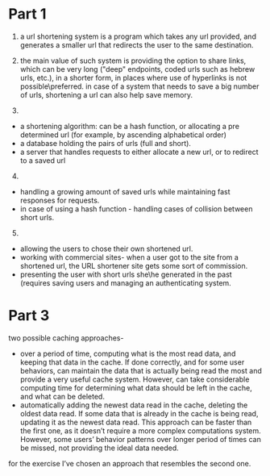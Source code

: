 # Part 1

1) a url shortening system is a program which takes any url provided, and generates a smaller url that redirects the user to the same destination.

2) the main value of such system is providing the option to share links, which can be very long ("deep" endpoints, coded urls such as hebrew urls, etc.), in a shorter form, in places where use of hyperlinks is not possible\preferred. in case of a system that needs to save a big number of urls, shortening a url can also help save memory.

3)
- a shortening algorithm: can be a hash function, or allocating a pre determined url (for example, by ascending alphabetical order)  
- a database holding the pairs of urls (full and short).  
- a server that handles requests to either allocate a new url, or to redirect to a saved url

4)
- handling a growing amount of saved urls while maintaining fast responses for requests.  
- in case of using a hash function - handling cases of collision between short urls.

5)
 - allowing the users to chose their own shortened url.  
- working with commercial sites- when a user got to the site from a shortened url, the URL shortener site gets some sort of commission.  
- presenting the user with short urls she\he generated in the past (requires saving users and managing an authenticating system.

# Part 3  
two possible caching approaches-  
- over a period of time, computing what is the most read data, and keeping that data in the cache. If done correctly, and for some user behaviors, can maintain the data that is actually being read the most and provide a very useful cache system. However, can take considerable computing time for determining what data should be left in the cache, and what can be deleted.  
- automatically adding the newest data read in the cache, deleting the oldest data read. If some data that is already in the cache is being read, updating it as the newest data read. This approach can be faster than the first one, as it doesn’t require a more complex computations system. However, some users’ behavior patterns over longer period of times can be missed, not providing the ideal data needed.  
  
for the exercise I’ve chosen an approach that resembles the second one.

